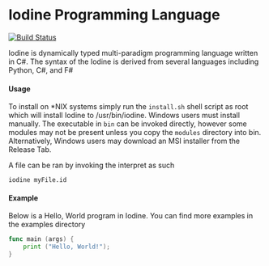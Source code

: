 # Iodine Programming Language
[![Build Status](https://travis-ci.org/IodineLang/Iodine.svg)](https://travis-ci.org/IodineLang/Iodine)

Iodine is dynamically typed multi-paradigm programming language written in C#. The syntax of the Iodine is derived from several languages including Python, C#, and F#

#### Usage
To install on *NIX systems simply run the ```install.sh``` shell script as root which will install Iodine to /usr/bin/iodine. Windows users must install manually. The executable in ```bin``` can be invoked directly, however some modules may not be present unless you copy the ```modules``` directory into bin. Alternatively, Windows users may download an MSI installer from the Release Tab.

A file can be ran by invoking the interpret as such
```
iodine myFile.id
```

#### Example
Below is a Hello, World program in Iodine. You can find more examples in the examples directory
```go
func main (args) {
    print ("Hello, World!");
}
```

